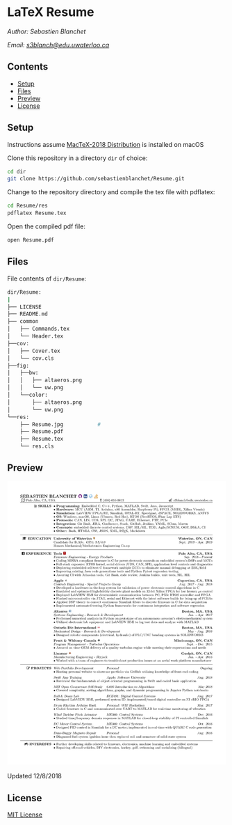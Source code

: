 # LaTeX Resume

*Author: Sebastien Blanchet*

*Email: s3blanch@edu.uwaterloo.ca*

## Contents

* [Setup](#setup)
* [Files](#files)
* [Preview](#preview)
* [License](#license)

## Setup

Instructions assume [MacTeX-2018 Distribution](http://tug.org/mactex/mactex-download.html) is installed on macOS

Clone this repository in a directory `dir` of choice:

```bash
cd dir
git clone https://github.com/sebastienblanchet/Resume.git
```

Change to the repository directory and compile the tex file with pdflatex:

```bash
cd Resume/res
pdflatex Resume.tex
```

Open the compiled pdf file:

```bash
open Resume.pdf
```

## Files

File contents of `dir/Resume`:

```bash
dir/Resume:
|
├── LICENSE
├── README.md
├── common
│   ├── Commands.tex
│   └── Header.tex
├──cov:
│   ├── Cover.tex
│   └── cov.cls
├──fig:
│   ├──bw:
│   │   ├── altaeros.png
│   │   └── uw.png
│   └──color:
│       ├── altaeros.png
│       └── uw.png
└──res:
    ├── Resume.jpg           #
    ├── Resume.pdf
    ├── Resume.tex
    └── res.cls

```

## Preview

![Screenshot](res/Resume.jpg)

Updated 12/8/2018


## License

[MIT License](LICENSE)
